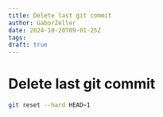 ```yaml
---
title: Delete last git commit
author: GaborZeller
date: 2024-10-20T09-01-25Z
tags:
draft: true
---
```


# Delete last git commit

```sh
git reset --hard HEAD~1
```
